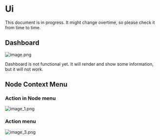 # Ui 
This document is in progress. It might change overtime, so please check it from time to time.
## Dashboard
![image.png](image.png)
<warning>
    <p>
        Dashboard is not functional yet. It will render and show some information, but it will not work.
    </p>
</warning>
## Node Context Menu
### Action in Node menu
![image_1.png](image_1.png)
### Action menu
![image_3.png](image_3.png)